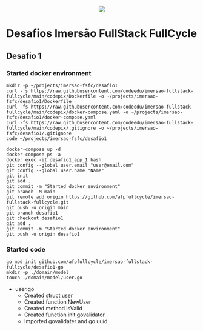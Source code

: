 <p align="center">
    <img src="https://events-fullcycle.s3.amazonaws.com/events-fullcycle/static/site/img/grupo_4417.png" />
</p>

# Desafios Imersão FullStack FullCycle

## Desafio 1

### Started docker environment

```shell
mkdir -p ~/projects/imersao-fsfc/desafio1
curl -fs https://raw.githubusercontent.com/codeedu/imersao-fullstack-fullcycle/main/codepix/Dockerfile -o ~/projects/imersao-fsfc/desafio1/Dockerfile
curl -fs https://raw.githubusercontent.com/codeedu/imersao-fullstack-fullcycle/main/codepix/docker-compose.yaml -o ~/projects/imersao-fsfc/desafio1/docker-compose.yaml
curl -fs https://raw.githubusercontent.com/codeedu/imersao-fullstack-fullcycle/main/codepix/.gitignore -o ~/projects/imersao-fsfc/desafio1/.gitignore
code ~/projects/imersao-fsfc/desafio1
```

```terminal
docker-compose up -d
docker-compose ps -a
docker exec -it desafio1_app_1 bash
git config --global user.email "user@email.com"
git config --global user.name "Name"
git init
git add .
git commit -m "Started docker environment"
git branch -M main
git remote add origin https://github.com/afpfullcycle/imersao-fullstack-fullcycle.git
git push -u origin main
git branch desafio1
git checkout desafio1
git add .
git commit -m "Started docker environment"
git push -u origin desafio1
```

### Started code

```terminal
go mod init github.com/afpfullcycle/imersao-fullstack-fullcycle/desafio1-go
mkdir -p ./domain/model
touch ./domain/model/user.go
```

- user.go
    - Created struct user
    - Created function NewUser
    - Created method isValid
    - Created function init govalidator
    - Imported govalidater and go.uuid
